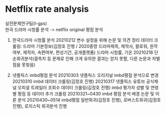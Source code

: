 # Netflix rate analysis
실전문제연구팀(I-gps) \
한국 드라마 시청률 분석 -> netflix original 평점 분석

1. 한국드라마 시청률 분석
20210212 변수 설정을 위해 논문 및 의견 정리
         데이터 크롤링: 드라마 기본정보(김정호 진행 / 2020종영 드라마제목, 제작사, 팔로워, 원작여부, 제작자, 속편여부, 편성기간, 공개플랫폼)
                       드라마 시청률, 기온
20210218 단순회귀분석(결측치 등 문제로 인해 크게 유의한 결과는 얻지 못함, 다른 논문과 차별점을 못찾음)

2. 넷플릭스 imbd평점 분석
20210303 넷플릭스 오리지널 imbd평점 분석으로 변경
20210310 imbd 데이터 크롤링(김정호 진행)
20210317 넷플릭스 유튜브 공식채널 오피셜 트레일러 조회수 데이터 크롤링(김정호 진행)
         imbd 평가자 성별 및 연령별 평점 등 데이터 추가 크롤링
20210321~0430 imbd 평점 분석 배경 논문 및 이론 분석
20210430~0514 imbd평점 일반회귀(김정호 진행), 로버스트회귀(김정호 진행), 로지스틱 회귀분석 진행
